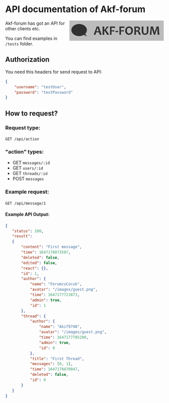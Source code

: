 # API documentation of Akf-forum
<img src="https://raw.githubusercontent.com/Akif9748/akf-forum/main/public/images/logo.jpg" align="right" width="300px" />

Akf-forum has got an API for other clients etc. 

You can find examples in `/tests` folder.

## Authorization
You need this headers for send request to API:
```json
{
    "username": "testUser", 
    "password": "testPassword"
}
```

## How to request?

### Request type:
  `GET /api/action` 

### "action" types:
- GET `messages/:id`
- GET `users/:id` 
- GET `threads/:id`  
- POST `messages` 


### Example request:
```GET /api/message/1```

#### Example API Output:
 ```json
 {
    "status": 200,
    "result":
    {       
        "content": "First message",
        "time": 1647178873587,
        "deleted": false,
        "edited": false,
        "react": {},
        "id": 1,
        "author": {
            "name": "ForumcuCocuk",
            "avatar": "/images/guest.png",
            "time": 1647177723873,
            "admin": true,
            "id": 1
        },
        "thread": {
            "author": {
                "name": "Akif9748",
                "avatar": "/images/guest.png",
                "time": 1647177705200,
                "admin": true,
                "id": 0
            },
            "title": "First Thread",
            "messages": [0, 1], 
            "time": 1647178870047,
            "deleted": false,
            "id": 0
        }   
    }
}

 ```


